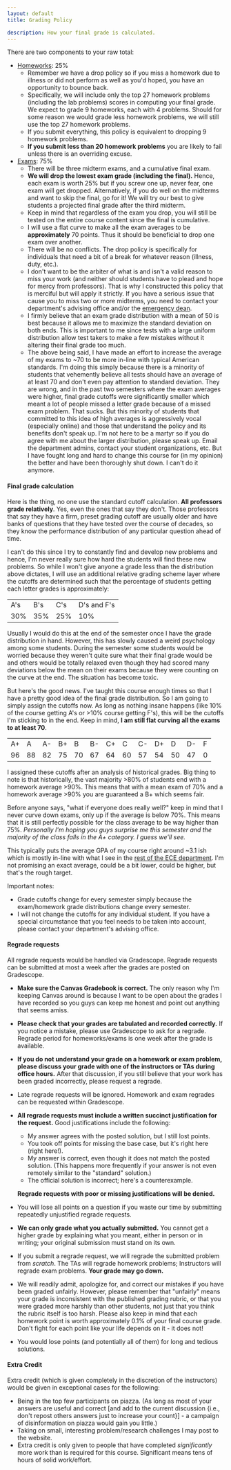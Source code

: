 ```yaml
---
layout: default
title: Grading Policy

description: How your final grade is calculated. 
---
```


There are two components to your raw total: 

- [Homeworks](/homeworks.html): 25%
    - Remember we have a drop policy so if you miss a homework due to illness or did not perform as well as you'd hoped, you have an opportunity to bounce back. 
    - Specifically, we will include only the top 27 homework problems (including the lab problems) scores in computing your final grade. We expect to grade 9 homeworks, each with 4 problems. Should for some reason we would grade less homework problems, we will still use the top 27 homework problems.
    - If you submit everything, this policy is equivalent to dropping 9 homework problems.
    - **If you submit less than 20 homework problems** you are likely to fail unless there is an overriding excuse.
- [Exams](/exams.html): 75%
    - There will be three midterm exams, and a cumulative final exam. 
    - **We will drop the lowest exam grade (including the final).** Hence, each exam is worth 25% but if you screw one up, never fear, one exam will get dropped. Alternatively, if you do well on the midterms and want to skip the final, go for it! We will try our best to give students a projected final grade after the third midterm.
    - Keep in mind that regardless of the exam you drop, you will still be tested on the entire course content since the final is cumulative. 
    - I will use a flat curve to make all the exam averages to be **approximately** 70 points. Thus it should be beneficial to drop one exam over another.
    - There will be no conflicts. The drop policy is specifically for individuals that need a bit of a break for whatever reason (illness, duty, etc.). 
    - I don't want to be the arbiter of what is and isn't a valid reason to miss your work (and neither should students have to plead and hope for mercy from professors). That is why I constructed this policy that is merciful but will apply it strictly. If you have a serious issue that cause you to miss two or more midterms, you need to contact your department's advising office and/or the [emergency dean](/policies/stressed).
    - I firmly believe that an exam grade distribution with a mean of 50 is best because it allows me to maximize the standard deviation on both ends. This is important to me since tests with a large uniform distribution allow test takers to make a few mistakes without it altering their final grade too much. 
    - The above being said, I have made an effort to increase the average of my exams to ~70 to be more in-line with typical American standards. I'm doing this simply because there is a minority of students that vehemently believe all tests should have an average of at least 70 and don't even pay attention to standard deviation. They are wrong, and in the past two semesters where the exam averages were higher, final grade cutoffs were significantly smaller which meant a lot of people missed a letter grade because of a missed exam problem. That sucks. But this minority of students that committed to this idea of high averages is aggressively vocal (especially online) and those that understand the policy and its benefits don't speak up. I'm not here to be a martyr so if you do agree with me about the larger distribution, please speak up. Email the department admins, contact your student organizations, etc. But I have fought long and hard to change this course for (in my opinion) the better and have been thoroughly shut down. I can't do it anymore.   


#### Final grade calculation 

Here is the thing, no one use the standard cutoff calculation. **All professors grade relatively**. Yes, even the ones that say they don't. Those professors that say they have a firm, preset grading cutoff are usually older and have banks of questions that they have tested over the course of decades, so they know the performance distribution of any particular question ahead of time. 

I can't do this since I try to constantly find and develop new problems and hence, I'm never really sure how hard the students will find these new problems. So while I won't give anyone a grade less than the distribution above dictates, I will use an additional relative grading scheme layer where the cutoffs are determined such that the percentage of students getting each letter grades is approximately:  

<table id="customers">
    <tr>
        <td> A's  </td>
        <td> B's  </td>
        <td> C's  </td>
        <td> D's and F's  </td>
    </tr>
    <tr>
        <td> 30%   </td>
        <td> 35%  </td>
        <td> 25%  </td>
        <td> 10%  </td>
    </tr>
</table>

Usually I would do this at the end of the semester once I have the grade distribution in hand. However, this has slowly caused a weird psychology among some students. During the semester some students would be worried because they weren't quite sure what their final grade would be and others would be totally relaxed even though they had scored many deviations below the mean on their exams because they were counting on the curve at the end. The situation has become toxic.

But here's the good news. I've taught this course enough times so that I have a pretty good idea of the final grade distribution. So I am going to simply assign the cutoffs now. As long as nothing insane happens (like 10% of the course getting A's or >10% course getting F's), this will be the cutoffs I'm sticking to in the end. Keep in mind, **I am still flat curving all the exams to at least 70**.  

<table id="customers">
    <tr>
        <td> A+ </td>
        <td> A  </td>
        <td> A- </td>
        <td> B+ </td>
        <td> B  </td>
        <td> B- </td>
        <td> C+ </td>
        <td> C  </td>
        <td> C- </td>
        <td> D+ </td>
        <td> D  </td>
        <td> D- </td>
        <td> F  </td>
    </tr>
    <tr>
        <td> 96  </td>
        <td> 88  </td>
        <td> 82  </td>
        <td> 75  </td>
        <td> 70  </td>
        <td> 67  </td>    
        <td> 64  </td>
        <td> 60  </td>
        <td> 57  </td>    
        <td> 54  </td>
        <td> 50  </td>
        <td> 47  </td>    
        <td>  0  </td>    
    </tr>
</table>

I assigned these cutoffs after an analysis of historical grades. Big thing to note is that historically, the vast majority >80% of students end with a homework average >90%. This means that with a mean exam of 70% and a homework average >90% you are guaranteed a B+ which seems fair. 

Before anyone says, "what if everyone does really well?" keep in mind that I never curve down exams, only up if the average is below 70%. This means that it is still perfectly possible for the class average to be way higher than 75%. *Personally I'm hoping you guys surprise me this semester and the majority of the class falls in the A+ category. I guess we'll see.*

This typically puts the average GPA of my course right around ~3.1 ish which is mostly in-line with what I see in the [rest of the ECE department](https://waf.cs.illinois.edu/discovery/grade_disparity_between_sections_at_uiuc/). I'm not promising an exact average, could be a bit lower, could be higher, but that's the rough target. 

Important notes: 
- Grade cutoffs change for every semester simply because the exam/homework grade distributions change every semester. 
- I will not change the cutoffs for any individual student. If you have a special circumstance that you feel needs to be taken into account, please contact your department's advising office. 

#### Regrade requests

All regrade requests would be handled via Gradescope. Regrade requests can be submitted at most a week after the grades are posted on Gradescope.

- **Make sure the Canvas Gradebook is correct.** The only reason why I'm keeping Canvas around is because I want to be open about the grades I have recorded so you guys can keep me honest and point out anything that seems amiss. 
- **Please check that your grades are tabulated and recorded correctly.** If you notice a mistake, please use Gradescope to ask for a regrade. Regrade period for homeworks/exams is one week after the grade is available.
- **If you do not understand your grade on a homework or exam problem, please discuss your grade with one of the instructors or TAs during office hours.** After that discussion, if you still believe that your work has been graded incorrectly, please request a regrade.
- Late regrade requests will be ignored. Homework and exam regrades can be requested within Gradescope.
- **All regrade requests must include a written succinct justification for the request.** Good justifications include the following:
    - My answer agrees with the posted solution, but I still lost points.
    - You took off points for missing the base case, but it's right here (right here!).
    - My answer is correct, even though it does not match the posted solution. (This happens more frequently if your answer is not even remotely similar to the "standard" solution.)
    - The official solution is incorrect; here's a counterexample.

    **Regrade requests with poor or missing justifications will be denied.**
- You will lose all points on a question if you waste our time by submitting repeatedly unjustified regrade requests.
- **We can only grade what you actually submitted.** You cannot get a higher grade by explaining what you meant, either in person or in writing; your original submission must stand on its own.
- If you submit a regrade request, we will regrade the submitted problem from *scratch*. The TAs will regrade homework problems; Instructors will regrade exam problems. **Your grade may go down.**
- We will readily admit, apologize for, and correct our mistakes if you have been graded unfairly. However, please remember that "unfairly" means your grade is inconsistent with the published grading rubric, or that you were graded more harshly than other students, not just that you think the rubric itself is too harsh. Please also keep in mind that each homework point is worth approximately 0.1% of your final course grade. Don't fight for each point like your life depends on it - it does not!
- You would lose points (and potentially all of them) for long and tedious solutions.

#### Extra Credit

Extra credit (which is given completely in the discretion of the instructors) would be given in exceptional cases for the following:

- Being in the top few participants on piazza. (As long as most of your answers are useful and correct [and add to the current discussion {i.e., don't repost others answers just to increase your count}] - a campaign of disinformation on piazza would gain you little.)
- Taking on small, interesting problem/research challenges I may post to the website.
- Extra credit is only given to people that have completed *significantly* more work than is required for this course. Significant means tens of hours of solid work/effort.





